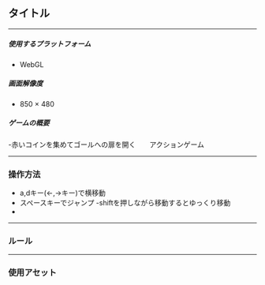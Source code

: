 ## タイトル


---

##### 使用するプラットフォーム

- WebGL

##### 画面解像度

- 850 × 480

##### ゲームの概要

-赤いコインを集めてゴールへの扉を開く　　アクションゲーム


---


### 操作方法

- a,dキー(←,→キー)で横移動
- スペースキーでジャンプ
-shiftを押しながら移動するとゆっくり移動
-


---


### ルール


---


### 使用アセット
